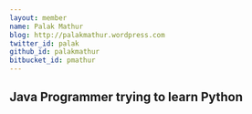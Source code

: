 ```yaml
---
layout: member
name: Palak Mathur
blog: http://palakmathur.wordpress.com
twitter_id: palak
github_id: palakmathur
bitbucket_id: pmathur
---
```


## Java Programmer trying to learn Python
